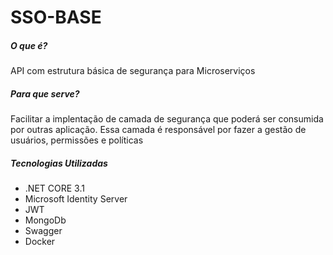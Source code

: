 <h1>SSO-BASE</h1>
<h5>O que é?</h5>
<p>API com estrutura básica de segurança para Microserviços</p>
<h5>Para que serve?</h5>
<p>Facilitar a implentação de camada de segurança que poderá ser consumida por outras aplicação. Essa camada é responsável por fazer a gestão de usuários, permissões e políticas</p>
<h5>Tecnologias Utilizadas</h5>
<ul>
  <li>.NET CORE 3.1</li>
  <li>Microsoft Identity Server</li>
  <li>JWT</li>
  <li>MongoDb</li>
  <li>Swagger</li>
  <li>Docker</li>
</ul>
